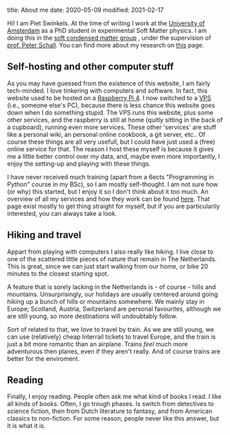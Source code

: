 title: About me
date: 2020-05-09
modified: 2021-02-17

Hi! I am Piet Swinkels. At the time of writing I work at the
[University of Amsterdam](https://www.uva.nl/en) as a PhD student in experimental
Soft Matter physics. I am doing this in the [soft condensed matter group](https://iop.fnwi.uva.nl/scm/)
, under the supervision of [prof. Peter Schall](https://peterschall.de/). You can find
 more about my research on [this]({filename}/pages/research.md) page.

## Self-hosting and other computer stuff
As you may have guessed from the existence of this website, I am fairly tech-minded. 
I love tinkering with computers and software. In fact, this website used to be hosted on a
[Raspberry Pi 4](https://www.raspberrypi.org/). I now switched to a [VPS](https://en.wikipedia.org/wiki/Virtual_private_server) (i.e., someone
else's PC), because there is less chance this website goes down when I do something stupid. The VPS runs this website,
plus some other services, and the raspberry is still at home (quitly sitting in the back of
a cupboard), running even more services. These other 'services' are stuff like a personal wiki, an 
personal online cookbook, a git server, etc.. Of course these things are all very usefull, but I could
have just used a (free) online service for that. The reason I host these myself is because it gives
me a little better control over my data, and, maybe even more importantly, I enjoy the setting-up and 
playing with these things.

I have never received much training (apart from a 6ects "Programming in Python" course in my BSc), 
so I am mostly self-thought. I am not sure how (or why) this started, but I enjoy it so I don't 
think about it too much. An overview of all my services and how they work can be found 
[here]({filename}hobbies/selfhosting.md). That page exist mostly to get thing straight for myself, 
but if you are particularily interested, you can always take a look.

## Hiking and travel
Appart from playing with computers I also really like hiking. I live close to one of the scattered little 
pieces of nature that remain in The Netherlands. This is great, since we can just start walking 
from our home, or bike 20 minutes to the closest starting spot. 

A feature that is sorely lacking in the Netherlands is - of course - hills and mountains. Unsurprisingly,
our holidays are usually centered around going hiking up a bunch of hills or mountains somewhere. 
We mainly stay in Europe; Scotland, Austria, Switzerland are personal favourites, although we are
still young, so more destinations will undoubtably follow.

Sort of related to that, we love to travel by train. As we are still young, we can use (relatively) cheap 
Interrail tickets to travel Europe, and the train is just a bit more romantic than an airplane. Trains *feel* much
more adventurous then planes, even if they aren't really. And of course trains are better for the enviroment.

## Reading
Finally, I enjoy reading. People often ask me what kind of books I read. I like all kinds of 
books. Often, I go trough phases. Is switch from detectives to science fiction, then from 
Dutch literature to fantasy, and from American classics to non-fiction. For some reason, 
people never like this answer, but it is what it is. 
